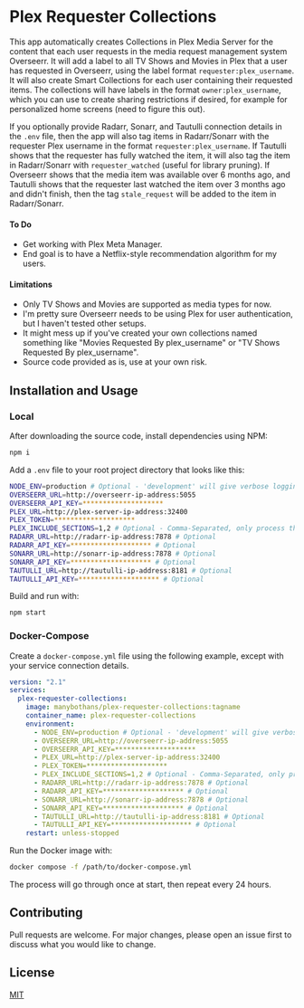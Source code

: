 # Plex Requester Collections

This app automatically creates Collections in Plex Media Server for the content that each user requests in the media request management system Overseerr. It will add a label to all TV Shows and Movies in Plex that a user has requested in Overseerr, using the label format `requester:plex_username`. It will also create Smart Collections for each user containing their requested items. The collections will have labels in the format `owner:plex_username`, which you can use to create sharing restrictions if desired, for example for personalized home screens (need to figure this out).

If you optionally provide Radarr, Sonarr, and Tautulli connection details in the `.env` file, then the app will also tag items in Radarr/Sonarr with the requester Plex username in the format `requester:plex_username`. If Tautulli shows that the requester has fully watched the item, it will also tag the item in Radarr/Sonarr with `requester_watched` (useful for library pruning). If Overseerr shows that the media item was available over 6 months ago, and Tautulli shows that the requester last watched the item over 3 months ago and didn't finish, then the tag `stale_request` will be added to the item in Radarr/Sonarr.

#### To Do

-   Get working with Plex Meta Manager.
-   End goal is to have a Netflix-style recommendation algorithm for my users.

#### Limitations

-   Only TV Shows and Movies are supported as media types for now.
-   I'm pretty sure Overseerr needs to be using Plex for user authentication, but I haven't tested other setups.
-   It might mess up if you've created your own collections named something like "Movies Requested By plex_username" or "TV Shows Requested By plex_username".
-   Source code provided as is, use at your own risk.

## Installation and Usage

### Local

After downloading the source code, install dependencies using NPM:

```bash
npm i
```

Add a `.env` file to your root project directory that looks like this:

```bash
NODE_ENV=production # Optional - 'development' will give verbose logging.
OVERSEERR_URL=http://overseerr-ip-address:5055
OVERSEERR_API_KEY=********************
PLEX_URL=http://plex-server-ip-address:32400
PLEX_TOKEN=********************
PLEX_INCLUDE_SECTIONS=1,2 # Optional - Comma-Separated, only process these library sections.
RADARR_URL=http://radarr-ip-address:7878 # Optional
RADARR_API_KEY=******************** # Optional
SONARR_URL=http://sonarr-ip-address:7878 # Optional
SONARR_API_KEY=******************** # Optional
TAUTULLI_URL=http://tautulli-ip-address:8181 # Optional
TAUTULLI_API_KEY=******************** # Optional
```

Build and run with:

```bash
npm start
```

### Docker-Compose

Create a `docker-compose.yml` file using the following example, except with your service connection details.

```yaml
version: "2.1"
services:
  plex-requester-collections:
    image: manybothans/plex-requester-collections:tagname
    container_name: plex-requester-collections
    environment:
      - NODE_ENV=production # Optional - 'development' will give verbose logging.
      - OVERSEERR_URL=http://overseerr-ip-address:5055
      - OVERSEERR_API_KEY=********************
      - PLEX_URL=http://plex-server-ip-address:32400
      - PLEX_TOKEN=********************
      - PLEX_INCLUDE_SECTIONS=1,2 # Optional - Comma-Separated, only process these library sections.
      - RADARR_URL=http://radarr-ip-address:7878 # Optional
      - RADARR_API_KEY=******************** # Optional
      - SONARR_URL=http://sonarr-ip-address:7878 # Optional
      - SONARR_API_KEY=******************** # Optional
      - TAUTULLI_URL=http://tautulli-ip-address:8181 # Optional
      - TAUTULLI_API_KEY=******************** # Optional
    restart: unless-stopped
```

Run the Docker image with:

```bash
docker compose -f /path/to/docker-compose.yml
```

The process will go through once at start, then repeat every 24 hours.

## Contributing

Pull requests are welcome. For major changes, please open an issue first
to discuss what you would like to change.

<!--
Please make sure to update tests as appropriate.
-->

## License

[MIT](https://choosealicense.com/licenses/mit/)
